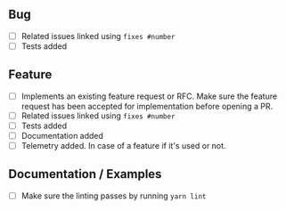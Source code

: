 <!--
Thanks for opening a PR! Your contribution is much appreciated.
In order to make sure your PR is handled as smoothly as possible we request that you follow the checklist sections below.
Choose the right checklist for the change that you're making:
-->

## Bug

- [ ] Related issues linked using `fixes #number`
- [ ] Tests added

## Feature

- [ ] Implements an existing feature request or RFC. Make sure the feature request has been accepted for implementation before opening a PR.
- [ ] Related issues linked using `fixes #number`
- [ ] Tests added
- [ ] Documentation added
- [ ] Telemetry added. In case of a feature if it's used or not.

## Documentation / Examples

- [ ] Make sure the linting passes by running `yarn lint`
